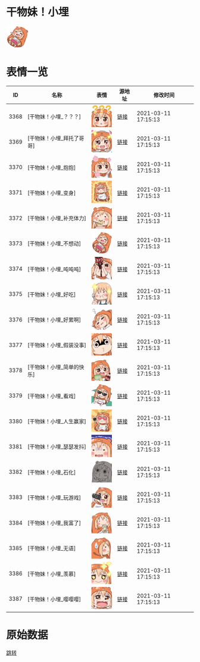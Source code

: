 # 干物妹！小埋

<img src="./cover.png" height="60" alt="cover" />

# 表情一览

|ID|名称|表情|源地址|修改时间|
|----|----|----|----|----|
|3368|[干物妹！小埋_？？？]|<img src="./pic/003368_%5B干物妹！小埋_？？？%5D.png" height="60" alt="？？？"/>|[链接](http://i0.hdslb.com/bfs/emote/d2d0955e6ddf2d3528c6f2364b7002b114907c94.png)|2021-03-11 17:15:13|
|3369|[干物妹！小埋_拜托了哥哥]|<img src="./pic/003369_%5B干物妹！小埋_拜托了哥哥%5D.png" height="60" alt="拜托了哥哥"/>|[链接](http://i0.hdslb.com/bfs/emote/e2f35f75f878a53a415e0468668fbfd1fb459d54.png)|2021-03-11 17:15:13|
|3370|[干物妹！小埋_抱抱]|<img src="./pic/003370_%5B干物妹！小埋_抱抱%5D.png" height="60" alt="抱抱"/>|[链接](http://i0.hdslb.com/bfs/emote/f7d5a5150733a15386d98015114630e893f5281b.png)|2021-03-11 17:15:13|
|3371|[干物妹！小埋_变身]|<img src="./pic/003371_%5B干物妹！小埋_变身%5D.png" height="60" alt="变身"/>|[链接](http://i0.hdslb.com/bfs/emote/894dc489523d79b2ab949956b5008b143b1f9333.png)|2021-03-11 17:15:13|
|3372|[干物妹！小埋_补充体力]|<img src="./pic/003372_%5B干物妹！小埋_补充体力%5D.png" height="60" alt="补充体力"/>|[链接](http://i0.hdslb.com/bfs/emote/fa60a9632462cf9b611db818fad1626630adfa57.png)|2021-03-11 17:15:13|
|3373|[干物妹！小埋_不想动]|<img src="./pic/003373_%5B干物妹！小埋_不想动%5D.png" height="60" alt="不想动"/>|[链接](http://i0.hdslb.com/bfs/emote/e8cb80089784cb1ae90534f6bf2faf91bc2e0bb5.png)|2021-03-11 17:15:13|
|3374|[干物妹！小埋_吨吨吨]|<img src="./pic/003374_%5B干物妹！小埋_吨吨吨%5D.png" height="60" alt="吨吨吨"/>|[链接](http://i0.hdslb.com/bfs/emote/d15345458165a24c334aaa3beb5dc68efb2c8381.png)|2021-03-11 17:15:13|
|3375|[干物妹！小埋_好吃]|<img src="./pic/003375_%5B干物妹！小埋_好吃%5D.png" height="60" alt="好吃"/>|[链接](http://i0.hdslb.com/bfs/emote/a62168cc811bf3d32e54959fd27c0551c8f6763f.png)|2021-03-11 17:15:13|
|3376|[干物妹！小埋_好累啊]|<img src="./pic/003376_%5B干物妹！小埋_好累啊%5D.png" height="60" alt="好累啊"/>|[链接](http://i0.hdslb.com/bfs/emote/ff84362bd86c9c803b4be3ed18058582546e69c2.png)|2021-03-11 17:15:13|
|3377|[干物妹！小埋_假装没事]|<img src="./pic/003377_%5B干物妹！小埋_假装没事%5D.png" height="60" alt="假装没事"/>|[链接](http://i0.hdslb.com/bfs/emote/dfd69f9e83bba871038d831395a9531bd2726da9.png)|2021-03-11 17:15:13|
|3378|[干物妹！小埋_简单的快乐]|<img src="./pic/003378_%5B干物妹！小埋_简单的快乐%5D.png" height="60" alt="简单的快乐"/>|[链接](http://i0.hdslb.com/bfs/emote/22df86eaef7ba4cfbca8a9fb3c4fdc375e5eb7d7.png)|2021-03-11 17:15:13|
|3379|[干物妹！小埋_看戏]|<img src="./pic/003379_%5B干物妹！小埋_看戏%5D.png" height="60" alt="看戏"/>|[链接](http://i0.hdslb.com/bfs/emote/9c5b4401362643b45b6af6768def2d504fb93396.png)|2021-03-11 17:15:13|
|3380|[干物妹！小埋_人生赢家]|<img src="./pic/003380_%5B干物妹！小埋_人生赢家%5D.png" height="60" alt="人生赢家"/>|[链接](http://i0.hdslb.com/bfs/emote/ea13bd5ebe0054bd2f9756fa96d839bb1bbc0f8b.png)|2021-03-11 17:15:13|
|3381|[干物妹！小埋_瑟瑟发抖]|<img src="./pic/003381_%5B干物妹！小埋_瑟瑟发抖%5D.png" height="60" alt="瑟瑟发抖"/>|[链接](http://i0.hdslb.com/bfs/emote/de907ceadef1727af58334918eae8ca82479fb8b.png)|2021-03-11 17:15:13|
|3382|[干物妹！小埋_石化]|<img src="./pic/003382_%5B干物妹！小埋_石化%5D.png" height="60" alt="石化"/>|[链接](http://i0.hdslb.com/bfs/emote/0e4e69bbf2ff2f84d532f5e172c4da0be4ec2645.png)|2021-03-11 17:15:13|
|3383|[干物妹！小埋_玩游戏]|<img src="./pic/003383_%5B干物妹！小埋_玩游戏%5D.png" height="60" alt="玩游戏"/>|[链接](http://i0.hdslb.com/bfs/emote/5ed6fe6d99ccb591f1eec3363af9383a4d558626.png)|2021-03-11 17:15:13|
|3384|[干物妹！小埋_我富了]|<img src="./pic/003384_%5B干物妹！小埋_我富了%5D.png" height="60" alt="我富了"/>|[链接](http://i0.hdslb.com/bfs/emote/3f745d71958c5be0b901e3ea979c5b82eab35739.png)|2021-03-11 17:15:13|
|3385|[干物妹！小埋_无语]|<img src="./pic/003385_%5B干物妹！小埋_无语%5D.png" height="60" alt="无语"/>|[链接](http://i0.hdslb.com/bfs/emote/b57c3bd2a41fd48253a542567c239997806f4e4f.png)|2021-03-11 17:15:13|
|3386|[干物妹！小埋_羡慕]|<img src="./pic/003386_%5B干物妹！小埋_羡慕%5D.png" height="60" alt="羡慕"/>|[链接](http://i0.hdslb.com/bfs/emote/6af8ad3d9e7723aa97d000d177440215e9e874e1.png)|2021-03-11 17:15:13|
|3387|[干物妹！小埋_嘤嘤嘤]|<img src="./pic/003387_%5B干物妹！小埋_嘤嘤嘤%5D.png" height="60" alt="嘤嘤嘤"/>|[链接](http://i0.hdslb.com/bfs/emote/e94e0774891d26fe2855428e2a2e12a5235309ca.png)|2021-03-11 17:15:13|

# 原始数据

[跳转](./raw.json)

